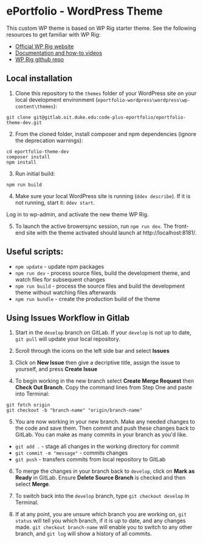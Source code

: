 # ePortfolio - WordPress Theme
This custom WP theme is based on WP Rig starter theme. See the following resources to get familiar with WP Rig:
- [Official WP Rig website](https://wprig.io/)
- [Documentation and how-to videos](https://wprig.io/course/wprig_en_v2/)
- [WP Rig github repo](https://github.com/wprig/wprig)

## Local installation
1. Clone this repository to the `themes` folder of your WordPress site on your local development environment (`eportfolio-wordpress\wordpress\wp-content\themes`):
```
git clone git@gitlab.oit.duke.edu:code-plus-eportfolio/eportfolio-theme-dev.git
```	

2. From the cloned folder, install composer and npm dependencies (ignore the deprecation warnings):
```
cd eportfolio-theme-dev
composer install
npm install
```


3. Run initial build:
```
npm run build
```

4. Make sure your local WordPress site is running (`ddev describe`). If it is not running, start it: `ddev start`.

Log in to wp-admin, and activate the new theme WP Rig.

5. To launch the active browersync session, run `npm run dev`. The front-end site with the theme activated should launch at http://localhost:8181/.

## Useful scripts:
- `npm update` - update npm packages
- `npm run dev` - process source files, build the development theme, and watch files for subsequent changes
- `npm run build` - process the source files and build the development theme without watching files afterwards
- `npm run bundle` - create the production build of the theme

## Using Issues Workflow in Gitlab
1. Start in the `develop` branch on GitLab. If your `develop` is not up to date, `git pull` will update your local repository.

2. Scroll through the icons on the left side bar and select **Issues**

3. Click on **New Issue** then give a decriptive title, assign the issue to yourself, and press **Create Issue**

4. To begin working in the new branch select **Create Merge Request** then **Check Out Branch**. Copy the command lines from Step One and paste into Terminal:
```
git fetch origin
git checkout -b "branch-name" "origin/branch-name"
```

5. You are now working in your new branch. Make any needed changes to the code and save them. Then commit and push these changes back to GitLab. You can make as many commits in your branch as you'd like.
- `git add .` - stage all changes in the working directory for commit
- `git commit -m "message"` - commits changes 
- `git push` - transfers commits from local repository to GitLab

6. To merge the changes in your branch back to `develop`, click on **Mark as Ready** in GitLab. Ensure **Delete Source Branch** is checked and then select **Merge**.

7. To switch back into the `develop` branch, type `git checkout develop` in Terminal.

8. If at any point, you are unsure which branch you are working on, `git status` will tell you which branch, if it is up to date, and any changes made. `git checkout branch-name` will enable you to switch to any other branch, and `git log` will show a history of all commits. 

